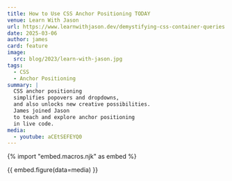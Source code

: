 ```yaml
---
title: How to Use CSS Anchor Positioning TODAY
venue: Learn With Jason
url: https://www.learnwithjason.dev/demystifying-css-container-queries
date: 2025-03-06
author: james
card: feature
image:
  src: blog/2023/learn-with-jason.jpg
tags:
  - CSS
  - Anchor Positioning
summary: |
  CSS anchor positioning
  simplifies popovers and dropdowns,
  and also unlocks new creative possibilities.
  James joined Jason
  to teach and explore anchor positioning
  in live code.
media:
  - youtube: aCEtSEFEYQ0
---
```


{% import "embed.macros.njk" as embed %}

{{ embed.figure(data=media) }}
